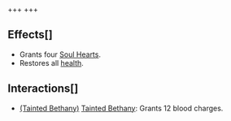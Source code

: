 +++
+++

Effects[]
---------


* Grants four [Soul Hearts](/wiki/Soul_Heart "Soul Heart").
* Restores all [health](/wiki/Health "Health").


Interactions[]
--------------


* [(Tainted Bethany)](/wiki/Tainted_Bethany "Tainted Bethany") [Tainted Bethany](/wiki/Tainted_Bethany "Tainted Bethany"): Grants 12 blood charges.


